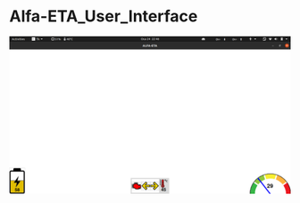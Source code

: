# Alfa-ETA_User_Interface
![alt text](https://github.com/baransolmaz/Alfa-ETA_User_Interface/blob/24Ocak/Current%20Status%20Images/4.png?raw=true)
